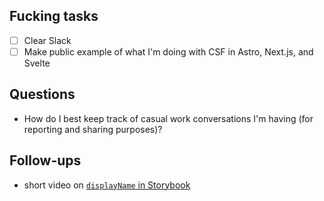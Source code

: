 ## Fucking tasks

- [ ] Clear Slack
- [ ] Make public example of what I'm doing with CSF in Astro, Next.js, and Svelte

## Questions

- How do I best keep track of casual work conversations I'm having (for reporting and sharing purposes)?

## Follow-ups

- short video on [`displayName` in Storybook](https://discord.com/channels/486522875931656193/1165085119267209389)
